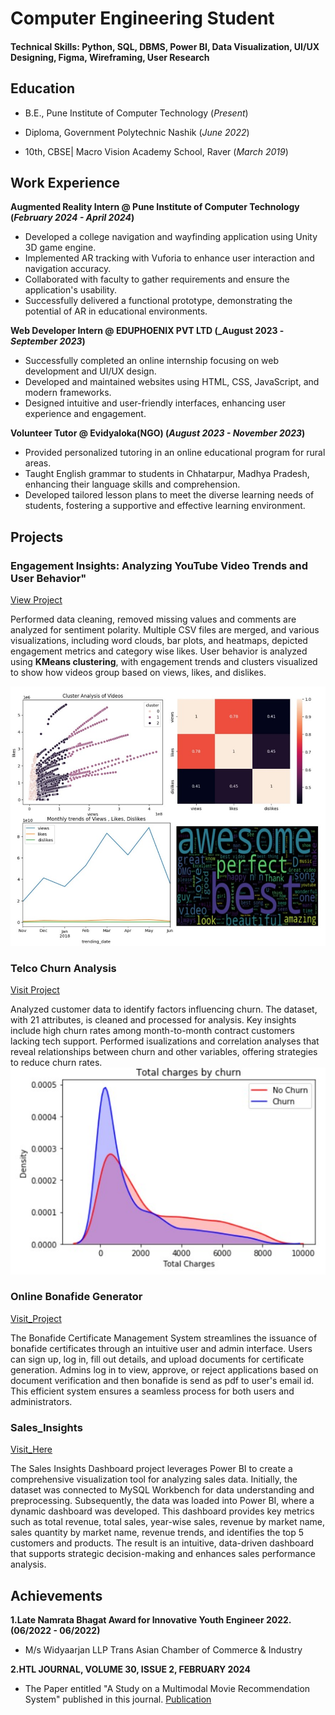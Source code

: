 
# Computer Engineering Student

#### Technical Skills: Python, SQL, DBMS, Power BI, Data Visualization, UI/UX Designing, Figma, Wireframing, User Research

## Education
- B.E., Pune Institute of Computer Technology (_Present_)
                		
- Diploma, Government Polytechnic Nashik (_June 2022_)
               		
- 10th, CBSE| Macro Vision Academy School, Raver (_March 2019_)

## Work Experience
**Augmented Reality Intern @ Pune Institute of Computer Technology (_February 2024 - April 2024_)**
- Developed a college navigation and wayfinding application using Unity 3D game engine. 
- Implemented AR tracking with Vuforia to enhance user interaction and navigation accuracy. 
- Collaborated with faculty to gather requirements and ensure the application's usability. 
- Successfully delivered a functional prototype, demonstrating the potential of AR in educational environments.

**Web Developer Intern  @ EDUPHOENIX PVT LTD (_August 2023 - _September 2023_)**
- Successfully completed an online internship focusing on web development and UI/UX design. 
- Developed and maintained websites using HTML, CSS, JavaScript, and modern frameworks. 
- Designed intuitive and user-friendly interfaces, enhancing user experience and engagement. 

**Volunteer Tutor @ Evidyaloka(NGO) (_August 2023 - November 2023_)**
- Provided personalized tutoring in an online educational program for rural areas. 
- Taught English grammar to students in Chhatarpur, Madhya Pradesh, enhancing their language skills and comprehension. 
- Developed tailored lesson plans to meet the diverse learning needs of students, fostering a supportive and effective learning environment. 

## Projects
### Engagement Insights: Analyzing YouTube Video Trends and User Behavior" 
[View Project](https://github.com/dnyaneshwarihole/Engagement-Insights-Analyzing-YouTube-Video-Trends-and-User-Behavior-)

Performed data cleaning, removed missing values and comments are analyzed for sentiment polarity. Multiple CSV files are merged, and various visualizations, including word clouds, bar plots, and heatmaps, depicted engagement metrics and category wise likes. User behavior is analyzed using **KMeans clustering**, with engagement trends and clusters visualized to show how videos group based on views, likes, and dislikes. 

![Youtube Analysis](/assets/img/Youtube_analysis.jpg)

### Telco Churn Analysis 
[Visit Project](https://github.com/dnyaneshwarihole/Telco-Churn-Analysis)

Analyzed customer data to identify factors influencing churn. The dataset, with 21 attributes, is cleaned and processed for analysis. Key insights include high churn rates among month-to-month contract customers lacking tech support. Performed isualizations and correlation analyses that reveal relationships between churn and other variables, offering strategies to reduce churn rates.
![Churn Analysis](/assets/img/churn.jpg)

### Online Bonafide Generator
[Visit_Project](https://github.com/dnyaneshwarihole/Online-Bonafide-Generetor)

The Bonafide Certificate Management System streamlines the issuance of bonafide certificates through an intuitive user and admin interface. Users can sign up, log in, fill out details, and upload documents for certificate generation. Admins log in to view, approve, or reject applications based on document verification and then bonafide is send as pdf to user's email id. This efficient system ensures a seamless process for both users and administrators.

### Sales_Insights
[Visit_Here](https://github.com/dnyaneshwarihole/Sales-Insight-PowerBI-Dashboard)

The Sales Insights Dashboard project leverages Power BI to create a comprehensive visualization tool for analyzing sales data. Initially, the dataset was connected to MySQL Workbench for data understanding and preprocessing. Subsequently, the data was loaded into Power BI, where a dynamic dashboard was developed. This dashboard provides key metrics such as total revenue, total sales, year-wise sales, revenue by market name, sales quantity by market name, revenue trends, and identifies the top 5 customers and products. The result is an intuitive, data-driven dashboard that supports strategic decision-making and enhances sales performance analysis.

## Achievements
**1.Late Namrata Bhagat Award for Innovative Youth Engineer 2022. (06/2022 - 06/2022)**
- M/s Widyaarjan LLP Trans Asian Chamber of Commerce & Industry

**2.HTL JOURNAL, VOLUME 30, ISSUE 2, FEBRUARY 2024**
- The Paper entitled "A Study on a Multimodal Movie Recommendation System" published in this journal.
[Publication](https://gjstx-e.cn/volume-30-issue-2-february-2024/)

